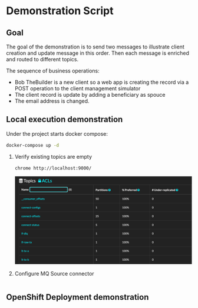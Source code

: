 # Demonstration Script

## Goal

The goal of the demonstration is to send two messages to illustrate client creation and update message in this order. Then each message is enriched and routed to different topics.

The sequence of business operations:

* Bob TheBuilder is a new client so a web app is creating the record via a POST operation to the client management simulator
* The client record is update by adding a beneficiary as spouce
* The email address is changed.
## Local execution demonstration

Under the project starts docker compose:

```sh
docker-compose up -d
```

1. Verify existing topics are empty 


    ```sh
    chrome http://localhost:9000/
    ```

    ![](./images/topics-kafdrop.png)


1. Configure MQ Source connector

    ```sh
    
    ```

## OpenShift Deployment demonstration